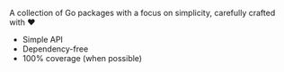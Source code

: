 A collection of Go packages with a focus on simplicity, carefully crafted with ❤️

* Simple API
* Dependency-free
* 100% coverage (when possible)
